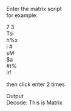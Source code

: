 Enter the matrix script\
for example:

7 3 \
Tsi \
h%x \
i # \
sM  \
$a  \
#t% \
ir! 

then click enter 2 times

Output\
Decode: This is Matrix
